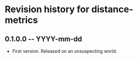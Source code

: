 # Revision history for distance-metrics

## 0.1.0.0 -- YYYY-mm-dd

* First version. Released on an unsuspecting world.
